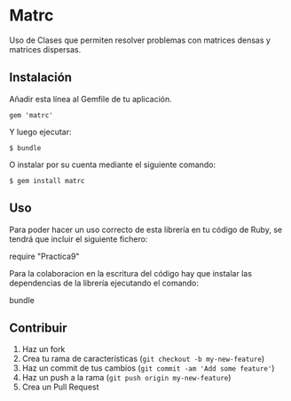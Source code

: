 # Matrc

Uso de Clases que permiten resolver problemas con matrices densas y matrices dispersas.


## Instalación

Añadir esta línea al Gemfile de tu aplicación.

    gem 'matrc'

Y luego ejecutar:

    $ bundle

O instalar por su cuenta mediante el siguiente comando:

    $ gem install matrc

## Uso


Para poder hacer un uso correcto de esta librería en tu código de Ruby, se tendrá que incluir el siguiente fichero:

require "Practica9"

Para la colaboracion en la escritura del código hay que instalar las dependencias de la librería ejecutando el comando:

bundle


## Contribuir

1. Haz un fork
2. Crea tu rama de características (`git checkout -b my-new-feature`)
3. Haz un commit de tus cambios (`git commit -am 'Add some feature'`)
4. Haz un push a la rama (`git push origin my-new-feature`)
5. Crea un Pull Request
